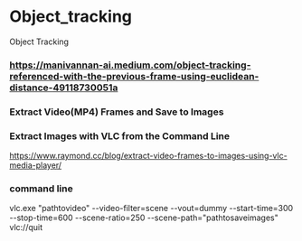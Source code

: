 # Object_tracking
Object Tracking


### https://manivannan-ai.medium.com/object-tracking-referenced-with-the-previous-frame-using-euclidean-distance-49118730051a


### Extract Video(MP4) Frames and Save to Images
### Extract Images with VLC from the Command Line

https://www.raymond.cc/blog/extract-video-frames-to-images-using-vlc-media-player/

### command line
vlc.exe "pathtovideo" --video-filter=scene --vout=dummy --start-time=300 --stop-time=600 --scene-ratio=250 --scene-path="pathtosaveimages" vlc://quit
